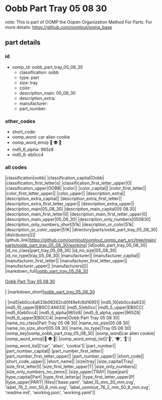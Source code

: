 # Oobb Part Tray 05 08 30  

note: This is part of OOMP the Oopen Organization Method For Parts. For more details: https://github.com/oomlout/oomp_base

##  part details





### id
* oomp_id: oobb_part_tray_05_08_30
  * classification: oobb
  * type: part
  * size: tray
  * color: 
  * description_main: 05_08_30
  * description_extra: 
  * manufacturer: 
  * part_number: 

### other_codes
* short_code: 
* oomp_word: car alien cookie
* oomp_word_emoji :car: :alien: :cookie:
* md5_6_alpha: 965z8
* md5_6: eb0cc4

### all codes 
|classification|oobb|
|classification_capital|Oobb|
|classification_first_letter|o|
|classification_first_letter_upper|O|
|classification_upper|OOBB|
|color||
|color_capital||
|color_first_letter||
|color_first_letter_upper||
|color_upper||
|description_extra||
|description_extra_capital||
|description_extra_first_letter||
|description_extra_first_letter_upper||
|description_extra_upper||
|description_main|05_08_30|
|description_main_capital|05 08.30|
|description_main_first_letter|0|
|description_main_first_letter_upper|0|
|description_main_upper|05_08_30|
|description_only_numbers|050830|
|description_only_numbers_short|51k|
|description_or_color|51k|
|description_or_color_upper|51K|
|directory|parts/oobb_part_tray_05_08_30|
|distributors|[]|
|github_link|https://github.com/oomlout/oomlout_oomp_part_src/tree/main/parts/oobb_part_tray_05_08_30/working|
|id|oobb_part_tray_05_08_30|
|id_no_class|part_tray_05_08_30|
|id_no_size|05_08_30|
|id_no_type|tray_05_08_30|
|manufacturer||
|manufacturer_capital||
|manufacturer_first_letter||
|manufacturer_first_letter_upper||
|manufacturer_upper||
|manufacturers|[]|
|markdown_full|[oobb_part_tray_05_08_30](https://github.com/oomlout/oomlout_oomp_part_src/tree/main/parts/oobb_part_tray_05_08_30/working)<br>[](https://github.com/oomlout/oomlout_oomp_part_src/tree/main/parts/oobb_part_tray_05_08_30/working)<br>[Oobb Part Tray 05 08 30](https://github.com/oomlout/oomlout_oomp_part_src/tree/main/parts/oobb_part_tray_05_08_30/working)<br><br>|
|markdown_short|[oobb_part_tray_05_08_30](https://github.com/oomlout/oomlout_oomp_part_src/tree/main/parts/oobb_part_tray_05_08_30/working)<br><br>|
|md5|eb0cc4a633b06282cd0f49efc6d16951|
|md5_10|eb0cc4a633|
|md5_10_upper|EB0CC4A633|
|md5_5|eb0cc|
|md5_5_upper|EB0CC|
|md5_6|eb0cc4|
|md5_6_alpha|965z8|
|md5_6_alpha_upper|965Z8|
|md5_6_upper|EB0CC4|
|name|Oobb Part Tray 05 08 30|
|name_no_class|Part Tray 05 08 30|
|name_no_size|05 08 30|
|name_no_size_short|05 08 30|
|name_no_type|Tray 05 08 30|
|oomp_key|oomp_oobb_part_tray_05_08_30|
|oomp_word|car alien cookie|
|oomp_word_emoji|:car: :alien: :cookie:|
|oomp_word_emoji_list|[':car:', ':alien:', ':cookie:']|
|oomp_word_list|['car', 'alien', 'cookie']|
|part_number||
|part_number_capital||
|part_number_first_letter||
|part_number_first_letter_upper||
|part_number_upper||
|short_code||
|short_code_upper||
|short_name||
|size|tray|
|size_capital|Tray|
|size_first_letter|t|
|size_first_letter_upper|T|
|size_only_numbers||
|size_only_numbers_no_zeros||
|size_upper|TRAY|
|type|part|
|type_capital|Part|
|type_first_letter|p|
|type_first_letter_upper|P|
|type_upper|PART|
|files|['base.yaml', 'label_15_mm_30_mm.svg', 'label_76_2_mm_50_8_mm.svg', 'label_oomlout_76_2_mm_50_8_mm.svg', 'readme.md', 'working.json', 'working.yaml']|
